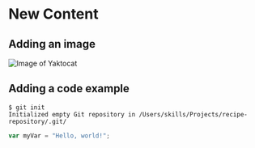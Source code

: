# New Content
## Adding an image
![Image of Yaktocat](https://octodex.github.com/images/yaktocat.png)
## Adding a code example
```
$ git init
Initialized empty Git repository in /Users/skills/Projects/recipe-repository/.git/
```

``` javascript
var myVar = "Hello, world!";
```
